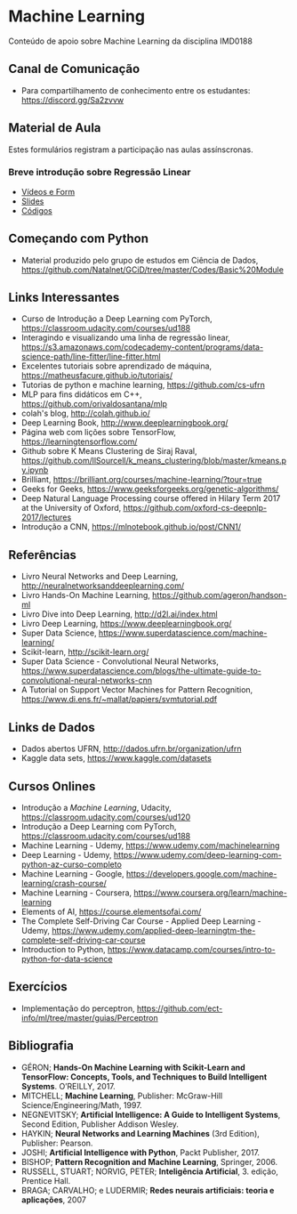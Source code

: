 # Machine Learning
Conteúdo de apoio sobre Machine Learning da disciplina IMD0188  

## Canal de Comunicação 
* Para compartilhamento de conhecimento entre os estudantes:  https://discord.gg/Sa2zvvw 

## Material de Aula 
Estes formulários registram a participação nas aulas assínscronas. 

### Breve introdução sobre Regressão Linear  

* [Vídeos e Form](https://forms.gle/QWaVAi71GBTnjNYK8) 
* [Slides](https://docs.google.com/presentation/d/1iELBYui_t5S_FNhsOZkqm_a1xvHtOW17QbGeLYWAr-s/edit?usp=sharing) 
* [Códigos](https://colab.research.google.com/drive/1cnvCdgxz0eHWzSSjKrMPD1LLj5VE21rv?usp=sharing)  

## Começando com Python 
* Material produzido pelo grupo de estudos em Ciência de Dados, https://github.com/Natalnet/GCiD/tree/master/Codes/Basic%20Module 

## Links Interessantes 
* Curso de Introdução a Deep Learning com PyTorch, https://classroom.udacity.com/courses/ud188 
* Interagindo e visualizando uma linha de regressão linear, https://s3.amazonaws.com/codecademy-content/programs/data-science-path/line-fitter/line-fitter.html
* Excelentes tutoriais sobre aprendizado de máquina, https://matheusfacure.github.io/tutoriais/ 
* Tutorias de python e machine learning, https://github.com/cs-ufrn 
* MLP para fins didáticos em C++, https://github.com/orivaldosantana/mlp 
* colah's blog, http://colah.github.io/ 
* Deep Learning Book, http://www.deeplearningbook.org/ 
* Página web com lições sobre TensorFlow, https://learningtensorflow.com/ 
* Github sobre K Means Clustering de Siraj Raval, https://github.com/llSourcell/k_means_clustering/blob/master/kmeans.py.ipynb 
* Brilliant, https://brilliant.org/courses/machine-learning/?tour=true 
* Geeks for Geeks, https://www.geeksforgeeks.org/genetic-algorithms/
* Deep Natural Language Processing course offered in Hilary Term 2017 at the University of Oxford, https://github.com/oxford-cs-deepnlp-2017/lectures
* Introdução a CNN, https://mlnotebook.github.io/post/CNN1/

## Referências 

* Livro Neural Networks and Deep Learning, http://neuralnetworksanddeeplearning.com/ 
* Livro Hands-On Machine Learning,  https://github.com/ageron/handson-ml 
* Livro Dive into Deep Learning, http://d2l.ai/index.html
* Livro Deep Learning, https://www.deeplearningbook.org/
* Super Data Science, https://www.superdatascience.com/machine-learning/ 
* Scikit-learn, http://scikit-learn.org/ 
* Super Data Science - Convolutional Neural Networks,  https://www.superdatascience.com/blogs/the-ultimate-guide-to-convolutional-neural-networks-cnn
* A Tutorial on Support Vector Machines for Pattern Recognition, https://www.di.ens.fr/~mallat/papiers/svmtutorial.pdf

## Links de Dados 
* Dados abertos UFRN, http://dados.ufrn.br/organization/ufrn
* Kaggle data sets, https://www.kaggle.com/datasets

## Cursos Onlines 

* Introdução a _Machine Learning_, Udacity, https://classroom.udacity.com/courses/ud120
* Introdução a Deep Learning com PyTorch, https://classroom.udacity.com/courses/ud188 
* Machine Learning - Udemy, https://www.udemy.com/machinelearning
* Deep Learning - Udemy, https://www.udemy.com/deep-learning-com-python-az-curso-completo 
* Machine Learning - Google, https://developers.google.com/machine-learning/crash-course/
* Machine Learning - Coursera, https://www.coursera.org/learn/machine-learning
* Elements of AI, https://course.elementsofai.com/ 
* The Complete Self-Driving Car Course - Applied Deep Learning - Udemy, https://www.udemy.com/applied-deep-learningtm-the-complete-self-driving-car-course 
* Introduction to Python, https://www.datacamp.com/courses/intro-to-python-for-data-science

## Exercícios

* Implementação do perceptron, https://github.com/ect-info/ml/tree/master/guias/Perceptron 


## Bibliografia 

* GÉRON; **Hands-On Machine Learning with Scikit-Learn and TensorFlow: Concepts, Tools, and Techniques to Build Intelligent Systems**. O’REILLY, 2017.
* MITCHELL; **Machine Learning**, Publisher: McGraw-Hill Science/Engineering/Math, 1997.
* NEGNEVITSKY; **Artificial Intelligence: A Guide to Intelligent Systems**, Second Edition, Publisher Addison Wesley.
* HAYKIN; **Neural Networks and Learning Machines** (3rd Edition), Publisher: Pearson. 
* JOSHI; **Artificial Intelligence with Python**,  Packt Publisher, 2017.  
* BISHOP; **Pattern Recognition and Machine Learning**, Springer, 2006. 
* RUSSELL, STUART; NORVIG, PETER; **Inteligência Artificial**, 3. edição, Prentice Hall.
* BRAGA; CARVALHO; e LUDERMIR;  **Redes neurais artificiais: teoria e aplicações**, 2007


